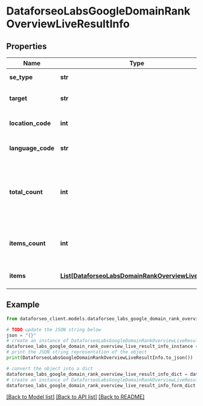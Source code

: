 # DataforseoLabsGoogleDomainRankOverviewLiveResultInfo


## Properties

Name | Type | Description | Notes
------------ | ------------- | ------------- | -------------
**se_type** | **str** | search engine type | [optional] 
**target** | **str** | target domain in a POST array | [optional] 
**location_code** | **int** | location code in a POST array | [optional] 
**language_code** | **str** | language code in a POST array | [optional] 
**total_count** | **int** | total amount of results in our database relevant to your request | [optional] 
**items_count** | **int** | the number of results returned in the items array | [optional] 
**items** | [**List[DataforseoLabsDomainRankOverviewLiveItem]**](DataforseoLabsDomainRankOverviewLiveItem.md) | contains ranking and traffic data | [optional] 

## Example

```python
from dataforseo_client.models.dataforseo_labs_google_domain_rank_overview_live_result_info import DataforseoLabsGoogleDomainRankOverviewLiveResultInfo

# TODO update the JSON string below
json = "{}"
# create an instance of DataforseoLabsGoogleDomainRankOverviewLiveResultInfo from a JSON string
dataforseo_labs_google_domain_rank_overview_live_result_info_instance = DataforseoLabsGoogleDomainRankOverviewLiveResultInfo.from_json(json)
# print the JSON string representation of the object
print(DataforseoLabsGoogleDomainRankOverviewLiveResultInfo.to_json())

# convert the object into a dict
dataforseo_labs_google_domain_rank_overview_live_result_info_dict = dataforseo_labs_google_domain_rank_overview_live_result_info_instance.to_dict()
# create an instance of DataforseoLabsGoogleDomainRankOverviewLiveResultInfo from a dict
dataforseo_labs_google_domain_rank_overview_live_result_info_form_dict = dataforseo_labs_google_domain_rank_overview_live_result_info.from_dict(dataforseo_labs_google_domain_rank_overview_live_result_info_dict)
```
[[Back to Model list]](../README.md#documentation-for-models) [[Back to API list]](../README.md#documentation-for-api-endpoints) [[Back to README]](../README.md)


